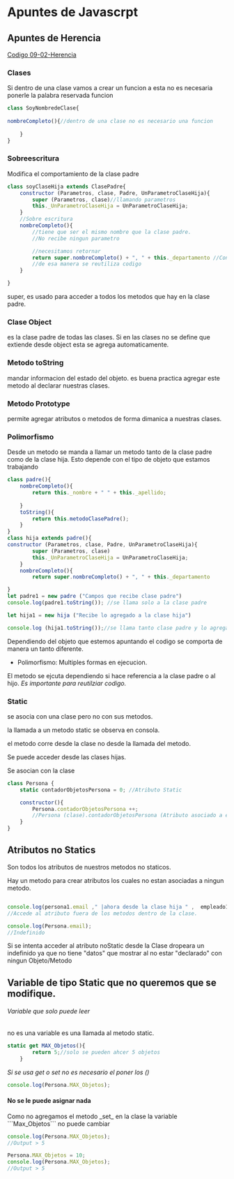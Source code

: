 # Apuntes de Javascrpt 

## Apuntes de Herencia
[Codigo 09-02-Herencia](https://github.com/inusui/JavaScriptNotas/blob/8eb5406917342646ffa4981f0e2af099b28d2bd6/09-02-Herencia.js)


### Clases
Si dentro de una clase vamos a crear un funcion a esta no es necesaria ponerle la palabra reservada funcion 
```js
class SoyNombredeClase{
    
nombreCompleto(){//dentro de una clase no es necesario una funcion 
        
    }
}
```

### Sobreescritura
Modifica el comportamiento de la clase padre

```js
class soyClaseHija extends ClasePadre{
    constructor (Parametros, clase, Padre, UnParametroClaseHija){
        super (Parametros, clase)//llamando parametros
        this._UnParametroClaseHija = UnParametroClaseHija;
    }
    //Sobre escritura
    nombreCompleto(){
        //tiene que ser el mismo nombre que la clase padre. 
        //No recibe ningun parametro

        //necesitamos retornar
        return super.nombreCompleto() + ", " + this._departamento //Con super accedemos a los metodos que hay en la clase padre
        //de esa manera se reutiliza codigo
    }

}
```
super, es usado para acceder a todos los metodos que hay en la clase padre. 

### Clase Object
es la clase padre de todas las clases. 
Si en las clases no se define que extiende desde object esta se agrega automaticamente. 

### Metodo toString 
mandar informacion del estado del objeto. 
es buena practica agregar este metodo al declarar nuestras clases. 

### Metodo Prototype
permite agregar atributos o metodos de forma dimanica a nuestras clases. 

### Polimorfismo
Desde un metodo se manda a llamar un metodo tanto de la clase padre como de la clase hija. 
Esto depende con el tipo de objeto que estamos trabajando

```js
class padre(){
    nombreCompleto(){
        return this._nombre + " " + this._apellido;
        
    }
    toString(){
        return this.metodoClasePadre();
    }
}
class hija extends padre(){
constructor (Parametros, clase, Padre, UnParametroClaseHija){
        super (Parametros, clase)
        this._UnParametroClaseHija = UnParametroClaseHija;
    }
    nombreCompleto(){
        return super.nombreCompleto() + ", " + this._departamento 

}
let padre1 = new padre ("Campos que recibe clase padre")
console.log(padre1.toString()); //se llama solo a la clase padre

let hija1 = new hija ("Recibe lo agregado a la clase hija")

console.log (hija1.toString());//se llama tanto clase padre y lo agregado en la clase hija

```
Dependiendo del objeto que estemos apuntando el codigo se comporta de manera un tanto diferente. 

* Polimorfismo: Multiples formas en ejecucion.

El metodo se ejcuta dependiendo si hace referencia a la clase padre o al hijo. 
_Es importante para reutilziar codigo._

### Static
se asocia con una clase pero no con sus metodos. 

la llamada a un metodo static se observa en consola. 

el metodo corre desde la clase no desde la llamada del metodo. 

Se puede acceder desde las clases hijas.

Se asocian con la clase 

```js
class Persona {
    static contadorObjetosPersona = 0; //Atributo Static 

    constructor(){
        Persona.contadorObjetosPersona ++;
        //Persona (clase).contadorObjetosPersona (Atributo asociado a ella)
    }
}
```

## Atributos no Statics

Son todos los atributos de nuestros metodos no staticos. 

Hay un metodo para crear atributos los cuales no estan asociadas a ningun metodo. 

```js

console.log(persona1.email ," |ahora desde la clase hija " ,  empleado1.email);
//Accede al atributo fuera de los metodos dentro de la clase. 

console.log(Persona.email);
//Indefinido
```
Si se intenta acceder al atributo noStatic desde la Clase dropeara un indefinido ya que no tiene "datos" que mostrar al no estar "declarado" con ningun Objeto/Metodo

## Variable de tipo Static que no queremos que se modifique. 
<h6>Variable que solo puede leer</h6>
no es una variable es una llamada al metodo static. 

```js
static get MAX_Objetos(){
        return 5;//solo se pueden ahcer 5 objetos
    }
```

_Si se usa get o set no es necesario el poner los ()_
```js
console.log(Persona.MAX_Objetos);
```
<h4> No se le puede asignar nada </h4>
Como no agregamos el metodo _set_ en la clase la variable ```Max_Objetos``` no puede cambiar

```js
console.log(Persona.MAX_Objetos);
//Output > 5

Persona.MAX_Objetos = 10;
console.log(Persona.MAX_Objetos);
//Output > 5
```



